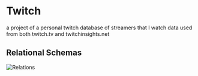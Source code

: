 # Twitch
a project of a personal twitch database of streamers that I watch
data used from both twitch.tv and twitchinsights.net

## Relational Schemas
![Relations](https://user-images.githubusercontent.com/96393286/199062748-c062a418-89e9-4dab-9ace-0516d9d14446.png)
